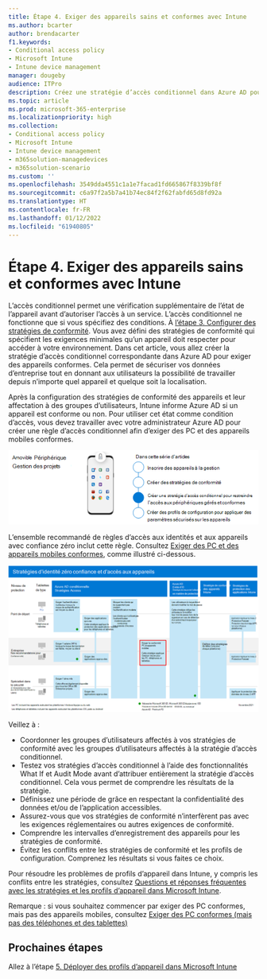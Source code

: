 ```yaml
---
title: Étape 4. Exiger des appareils sains et conformes avec Intune
ms.author: bcarter
author: brendacarter
f1.keywords:
- Conditional access policy
- Microsoft Intune
- Intune device management
manager: dougeby
audience: ITPro
description: Créez une stratégie d’accès conditionnel dans Azure AD pour exiger des appareils conformes, en conservant la sécurité des données d’entreprise lorsque les utilisateurs travaillent à partir de n’importe quel appareil dans n’importe quel emplacement.
ms.topic: article
ms.prod: microsoft-365-enterprise
ms.localizationpriority: high
ms.collection:
- Conditional access policy
- Microsoft Intune
- Intune device management
- m365solution-managedevices
- m365solution-scenario
ms.custom: ''
ms.openlocfilehash: 3549dda4551c1a1e7facad1fd665867f8339bf8f
ms.sourcegitcommit: c6a97f2a5b7a41b74ec84f2f62fabfd65d8fd92a
ms.translationtype: HT
ms.contentlocale: fr-FR
ms.lasthandoff: 01/12/2022
ms.locfileid: "61940805"
---
```

# <a name="step-4-require-healthy-and-compliant-devices-with-intune"></a>Étape 4. Exiger des appareils sains et conformes avec Intune

L’accès conditionnel permet une vérification supplémentaire de l’état de l’appareil avant d’autoriser l’accès à un service. L’accès conditionnel ne fonctionne que si vous spécifiez des conditions. À [l’étape 3. Configurer des stratégies de conformité](manage-devices-with-intune-compliance-policies.md). Vous avez défini des stratégies de conformité qui spécifient les exigences minimales qu’un appareil doit respecter pour accéder à votre environnement. Dans cet article, vous allez créer la stratégie d’accès conditionnel correspondante dans Azure AD pour exiger des appareils conformes. Cela permet de sécuriser vos données d’entreprise tout en donnant aux utilisateurs la possibilité de travailler depuis n’importe quel appareil et quelque soit la localisation.

Après la configuration des stratégies de conformité des appareils et leur affectation à des groupes d’utilisateurs, Intune informe Azure AD si un appareil est conforme ou non. Pour utiliser cet état comme condition d’accès, vous devez travailler avec votre administrateur Azure AD pour créer une règle d’accès conditionnel afin d’exiger des PC et des appareils mobiles conformes.


![Étapes de gestion des appareils](../media/devices/intune-mdm-step-3.png#lightbox)

L’ensemble recommandé de règles d’accès aux identités et aux appareils avec confiance zéro inclut cette règle. Consultez [Exiger des PC et des appareils mobiles conformes](../security/office-365-security/identity-access-policies.md#require-compliant-pcs-and-mobile-devices), comme illustré ci-dessous.


[![Stratégies d’accès aux appareils et aux identités de confiance zéro](../media/devices/identity-device-require-compliance.png#lightbox)](https://github.com/MicrosoftDocs/microsoft-365-docs/raw/public/microsoft-365/media/devices/identity-device-require-compliance.png)



Veillez à :
- Coordonner les groupes d’utilisateurs affectés à vos stratégies de conformité avec les groupes d’utilisateurs affectés à la stratégie d’accès conditionnel.
- Testez vos stratégies d’accès conditionnel à l’aide des fonctionnalités What If et Audit Mode avant d’attribuer entièrement la stratégie d’accès conditionnel. Cela vous permet de comprendre les résultats de la stratégie.
- Définissez une période de grâce en respectant la confidentialité des données et/ou de l’application accessibles. 
- Assurez-vous que vos stratégies de conformité n’interfèrent pas avec les exigences réglementaires ou autres exigences de conformité. 
- Comprendre les intervalles d’enregistrement des appareils pour les stratégies de conformité.
- Évitez les conflits entre les stratégies de conformité et les profils de configuration. Comprenez les résultats si vous faites ce choix.

Pour résoudre les problèmes de profils d’appareil dans Intune, y compris les conflits entre les stratégies, consultez [Questions et réponses fréquentes avec les stratégies et les profils d’appareil dans Microsoft Intune](/mem/intune/configuration/device-profile-troubleshoot).

Remarque : si vous souhaitez commencer par exiger des PC conformes, mais pas des appareils mobiles, consultez [Exiger des PC conformes (mais pas des téléphones et des tablettes)](../security/office-365-security/identity-access-policies.md) 

## <a name="next-steps"></a>Prochaines étapes

Allez à l’étape [5. Déployer des profils d’appareil dans Microsoft Intune](manage-devices-with-intune-configuration-profiles.md)
